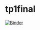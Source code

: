 # tp1final

[![Binder](https://mybinder.org/badge_logo.svg)](https://mybinder.org/v2/gh/chaymazidi/tp1final/main)
